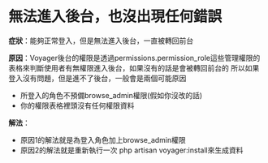 # 無法進入後台，也沒出現任何錯誤

**症狀**：能夠正常登入，但是無法進入後台，一直被轉回前台

**原因**：Voyager後台的權限是透過permissions.permission_role這些管理權限的表格來判斷使用者有無權限進入後台，如果沒有的話是會被轉回前台的
所以如果登入沒有問題，但是進不了後台，一般會是兩個可能原因

* 所登入的角色不預備browse_admin權限(假如你沒改的話)
* 你的權限表格裡頭沒有任何權限資料

**解法**：

* 原因1的解法就是為登入角色加上browse_admin權限
* 原因2的解法就是重新執行一次 php artisan voyager:install來生成資料

